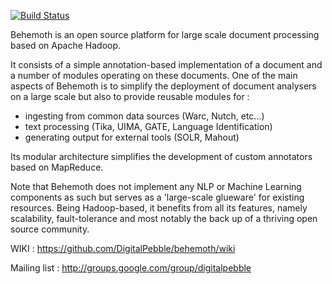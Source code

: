 [![Build Status](https://travis-ci.org/DigitalPebble/behemoth.svg?branch=master)](https://travis-ci.org/DigitalPebble/behemoth)

Behemoth is an open source platform for large scale document processing based on Apache Hadoop.

It consists of a simple annotation-based implementation of a document and a number of modules operating on these documents.
One of the main aspects of Behemoth is to simplify the deployment of document analysers on a large scale but also to provide reusable modules for :
- ingesting from common data sources (Warc, Nutch, etc...)
- text processing (Tika, UIMA, GATE, Language Identification)
- generating output for external tools (SOLR, Mahout)

Its modular architecture simplifies the development of custom annotators based on MapReduce.

Note that Behemoth does not implement any NLP or Machine Learning components as such but serves as a 'large-scale glueware' for existing resources. Being Hadoop-based, it benefits from all its features, namely scalability, fault-tolerance and most notably the back up of a thriving open source community. 

WIKI : https://github.com/DigitalPebble/behemoth/wiki

Mailing list : http://groups.google.com/group/digitalpebble 

